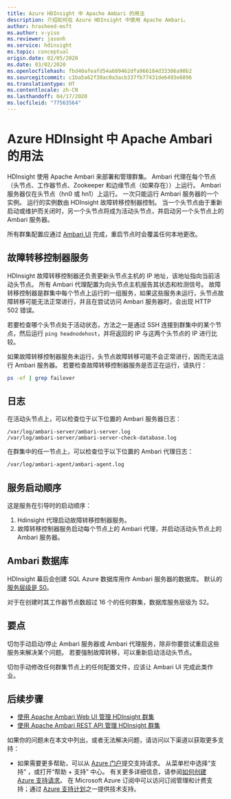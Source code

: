 ```yaml
---
title: Azure HDInsight 中 Apache Ambari 的用法
description: 介绍如何在 Azure HDInsight 中使用 Apache Ambari。
author: hrasheed-msft
ms.author: v-yiso
ms.reviewer: jasonh
ms.service: hdinsight
ms.topic: conceptual
origin.date: 02/05/2020
ms.date: 03/02/2020
ms.openlocfilehash: fbd40afeafd54a689462dfa966184d33306a90b2
ms.sourcegitcommit: c1ba5a62f30ac0a3acb337fb77431de6493e6096
ms.translationtype: HT
ms.contentlocale: zh-CN
ms.lasthandoff: 04/17/2020
ms.locfileid: "77563564"
---
```

# <a name="apache-ambari-usage-in-azure-hdinsight"></a>Azure HDInsight 中 Apache Ambari 的用法

HDInsight 使用 Apache Ambari 来部署和管理群集。 Ambari 代理在每个节点（头节点、工作器节点、Zookeeper 和边缘节点（如果存在））上运行。 Ambari 服务器仅在头节点（hn0 或 hn1）上运行。 一次只能运行 Ambari 服务器的一个实例。 运行的实例数由 HDInsight 故障转移控制器控制。 当一个头节点由于重新启动或维护而关闭时，另一个头节点将成为活动头节点，并启动另一个头节点上的 Ambari 服务器。

所有群集配置应通过 [Ambari UI](./hdinsight-hadoop-manage-ambari.md) 完成，重启节点时会覆盖任何本地更改。

## <a name="failover-controller-services"></a>故障转移控制器服务

HDInsight 故障转移控制器还负责更新头节点主机的 IP 地址，该地址指向当前活动头节点。 所有 Ambari 代理配置为向头节点主机报告其状态和检测信号。 故障转移控制器是群集中每个节点上运行的一组服务，如果这些服务未运行，头节点故障转移可能无法正常进行，并且在尝试访问 Ambari 服务器时，会出现 HTTP 502 错误。

若要检查哪个头节点处于活动状态，方法之一是通过 SSH 连接到群集中的某个节点，然后运行 `ping headnodehost`，并将返回的 IP 与这两个头节点的 IP 进行比较。

如果故障转移控制器服务未运行，头节点故障转移可能不会正常进行，因而无法运行 Ambari 服务器。 若要检查故障转移控制器服务是否正在运行，请执行：

```bash
ps -ef | grep failover
```

## <a name="logs"></a>日志

在活动头节点上，可以检查位于以下位置的 Ambari 服务器日志：

```
/var/log/ambari-server/ambari-server.log
/var/log/ambari-server/ambari-server-check-database.log
```

在群集中的任一节点上，可以检查位于以下位置的 Ambari 代理日志：

```bash
/var/log/ambari-agent/ambari-agent.log
```

## <a name="service-start-sequences"></a>服务启动顺序

这是服务在引导时的启动顺序：

1. Hdinsight 代理启动故障转移控制器服务。
1. 故障转移控制器服务启动每个节点上的 Ambari 代理，并启动活动头节点上的 Ambari 服务器。

## <a name="ambari-database"></a>Ambari 数据库

HDInsight 幕后会创建 SQL Azure 数据库用作 Ambari 服务器的数据库。 默认的[服务层级是 S0](../sql-database/sql-database-elastic-pool-scale.md)。

对于在创建时其工作器节点数超过 16 个的任何群集，数据库服务层级为 S2。

## <a name="takeaway-points"></a>要点

切勿手动启动/停止 Ambari 服务器或 Ambari 代理服务，除非你要尝试重启这些服务来解决某个问题。 若要强制故障转移，可以重新启动活动头节点。

切勿手动修改任何群集节点上的任何配置文件，应该让 Ambari UI 完成此类作业。

## <a name="next-steps"></a>后续步骤

* [使用 Apache Ambari Web UI 管理 HDInsight 群集](hdinsight-hadoop-manage-ambari.md)
* [使用 Apache Ambari REST API 管理 HDInsight 群集](hdinsight-hadoop-manage-ambari-rest-api.md)

如果你的问题未在本文中列出，或者无法解决问题，请访问以下渠道以获取更多支持：

* 如果需要更多帮助，可以从 [Azure 门户](https://portal.azure.cn/?#blade/Microsoft_Azure_Support/HelpAndSupportBlade/)提交支持请求。 从菜单栏中选择“支持”  ，或打开“帮助 + 支持”  中心。 有关更多详细信息，请参阅[如何创建 Azure 支持请求](https://docs.microsoft.com/azure/azure-supportability/how-to-create-azure-support-request)。 在 Microsoft Azure 订阅中可以访问订阅管理和计费支持；通过 [Azure 支持计划](https://azure.microsoft.com/support/plans/)之一提供技术支持。
